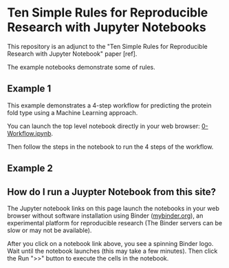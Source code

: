 # Ten Simple Rules for Reproducible Research with Jupyter Notebooks

This repository is an adjunct to the "Ten Simple Rules for Reproducible Research with Jupyter Notebook" paper [ref].

The example notebooks demonstrate some of rules. 

## Example 1
This example demonstrates a 4-step workflow for predicting the protein fold type using a Machine Learning approach.

You can launch the top level notebook directly in your web browser: [0-Workflow.ipynb](https://mybinder.org/v2/gh/jupyter-guide/ten-rules-jupyter/master?filepath=example1%2F0-Workflow.ipynb).

Then follow the steps in the notebook to run the 4 steps of the workflow.

## Example 2


## How do I run a Juypter Notebook from this site?
The Jupyter notebook links on this page launch the notebooks in your web browser without software installation using Binder ([mybinder.org](https://mybinder.org/)), an experimental platform for reproducible research (The Binder servers can be slow or may not be available).

After you click on a notebook link above, you see a spinning Binder logo. Wait until the notebook launches (this may take a few minutes). Then click the Run ">>" button to execute the cells in the notebook.
